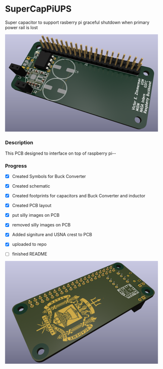 # SuperCapPiUPS
 Super capacitor to support rasberry pi graceful shutdown when primary power rail is lost
 
 
 ![Ray tracing render](/README_IMG/FrontViewRBBB.PNG)
 

### Description

This PCB designed to interface on top of raspberry pi--


### Progress

- [x] Created Symbols for Buck Converter
- [x] Created schematic
- [x] Created footprints for capacitors and Buck Converter and inductor
- [x] Created PCB layout
- [x] put silly images on PCB
- [x] removed silly images on PCB
- [x] Added signiture and USNA crest to PCB
- [x] uploaded to repo
- [ ] finished README
 
 
 ![Ray tracing render](/README_IMG/BackViewRBBB.PNG)
